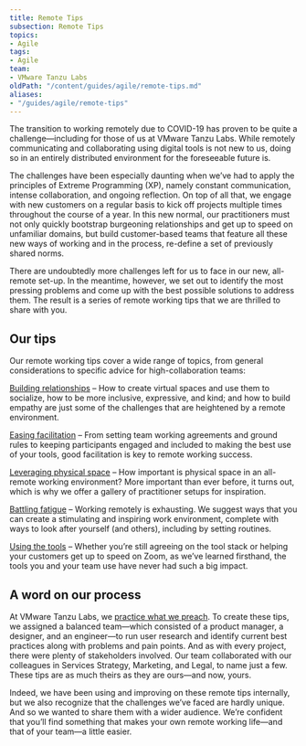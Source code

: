 ```yaml
---
title: Remote Tips
subsection: Remote Tips
topics:
- Agile
tags:
- Agile
team:
- VMware Tanzu Labs
oldPath: "/content/guides/agile/remote-tips.md"
aliases:
- "/guides/agile/remote-tips"
---
```


The transition to working remotely due to COVID-19 has proven to be quite a challenge—including for those of us at VMware Tanzu Labs. While remotely communicating and collaborating using digital tools is not new to us, doing so in an entirely distributed environment for the foreseeable future is. 

The challenges have been especially daunting when we’ve had to apply the principles of Extreme Programming (XP), namely constant communication, intense collaboration, and ongoing reflection. On top of all that, we engage with new customers on a regular basis to kick off projects multiple times throughout the course of a year. In this new normal, our practitioners must not only quickly bootstrap burgeoning relationships and get up to speed on unfamiliar  domains, but build customer-based teams that feature all these new ways of working and in the process, re-define a set of previously shared norms.

There are undoubtedly more challenges left for us to face in our new, all-remote set-up. In the meantime, however, we set out to identify the most pressing problems and come up with the best possible solutions to address them. The result is a series of remote working tips that we are thrilled to share with you.

## Our tips

Our remote working tips cover a wide range of topics, from general considerations to specific advice for high-collaboration teams:

[Building relationships](/guides/agile/remote-tips-building-relationships/) – How to create virtual spaces and use them to socialize, how to be more inclusive, expressive, and kind; and how to build empathy are just some of the challenges that are heightened by a remote environment. 

[Easing facilitation](/guides/agile/remote-tips-facillitation/) – From setting team working agreements and ground rules to keeping participants engaged and included to making the best use of your tools, good facilitation is key to remote working success.

[Leveraging physical space](/guides/agile/remote-tips-physical-space/) – How important is physical space in an all-remote working environment? More important than ever before, it turns out, which is why we offer a gallery of practitioner setups for inspiration.

[Battling fatigue](/guides/agile/remote-tips-remote-is-exhausting/) – Working remotely is exhausting. We suggest ways that you can create a stimulating and inspiring work environment, complete with ways to look after yourself (and others), including by setting routines.

[Using the tools](/guides/agile/remote-tips-tools-and-tips/) – Whether you’re still agreeing on the tool stack or helping your customers get up to speed on Zoom, as we’ve learned firsthand, the tools you and your team use have never had such a big impact. 

## A word on our process

At VMware Tanzu Labs, we [practice what we preach](https://tanzu.vmware.com/app-development). To create these tips, we assigned a balanced team—which consisted of a product manager, a designer, and an engineer—to run user research and identify current best practices along with problems and pain points. And as with every project, there were plenty of stakeholders involved. Our team collaborated with our colleagues in Services Strategy, Marketing, and Legal, to name just a few. These tips are as much theirs as they are ours—and now, yours.

Indeed, we have been using and improving on these remote tips internally, but we also recognize that the challenges we’ve faced are hardly unique. And so we wanted to share them with a wider audience. We’re confident that you’ll find something that makes your own remote working life—and that of your team—a little easier. 
